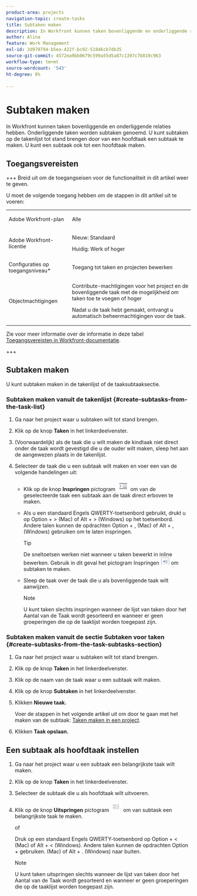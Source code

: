 ```yaml
---
product-area: projects
navigation-topic: create-tasks
title: Subtaken maken
description: In Workfront kunnen taken bovenliggende en onderliggende relaties hebben. Onderliggende taken worden subtaken genoemd. U kunt subtaken op de takenlijst tot stand brengen door van een hoofdtaak een subtaak te maken. U kunt een subtaak ook tot een hoofdtaak maken.
author: Alina
feature: Work Management
exl-id: 3d970794-b5ea-422f-bc92-51846cb7db35
source-git-commit: 4572ea9bb0679c599a55d5a87c1397c7b819c963
workflow-type: tm+mt
source-wordcount: '543'
ht-degree: 0%

---
```


# Subtaken maken

<!-- Audited: 1/2024 -->

In Workfront kunnen taken bovenliggende en onderliggende relaties hebben. Onderliggende taken worden subtaken genoemd. U kunt subtaken op de takenlijst tot stand brengen door van een hoofdtaak een subtaak te maken. U kunt een subtaak ook tot een hoofdtaak maken.

## Toegangsvereisten

+++ Breid uit om de toegangseisen voor de functionaliteit in dit artikel weer te geven.

U moet de volgende toegang hebben om de stappen in dit artikel uit te voeren:

<table style="table-layout:auto"> 
 <col> 
 <col> 
 <tbody> 
  <tr> 
   <td role="rowheader">Adobe Workfront-plan</td> 
   <td> <p>Alle</p> </td> 
  </tr> 
  <tr> 
   <td role="rowheader">Adobe Workfront-licentie</td> 
   <td> 
   <p>Nieuw: Standaard</p>
   <p>Huidig: Werk of hoger</p> </td> 
  </tr> 
  <tr> 
   <td role="rowheader">Configuraties op toegangsniveau*</td> 
   <td> <p>Toegang tot taken en projecten bewerken</p>  </td> 
  </tr> 
  <tr> 
   <td role="rowheader">Objectmachtigingen</td> 
   <td> <p>Contribute-machtigingen voor het project en de bovenliggende taak met de mogelijkheid om taken toe te voegen of hoger</p> <p>Nadat u de taak hebt gemaakt, ontvangt u automatisch beheermachtigingen voor de taak.</p>  </td> 
  </tr> 
 </tbody> 
</table>

Zie voor meer informatie over de informatie in deze tabel [Toegangsvereisten in Workfront-documentatie](/help/quicksilver/administration-and-setup/add-users/access-levels-and-object-permissions/access-level-requirements-in-documentation.md).

+++

## Subtaken maken

U kunt subtaken maken in de takenlijst of de taaksubtaaksectie.

### Subtaken maken vanuit de takenlijst {#create-subtasks-from-the-task-list}

1. Ga naar het project waar u subtaken wilt tot stand brengen.
1. Klik op de knop **Taken** in het linkerdeelvenster.
1. (Voorwaardelijk) als de taak die u wilt maken de kindtaak niet direct onder de taak wordt gevestigd die u de ouder wilt maken, sleep het aan de aangewezen plaats in de takenlijst.
1. Selecteer de taak die u een subtaak wilt maken en voer een van de volgende handelingen uit:

   * Klik op de knop **Inspringen** pictogram ![](assets/indent-icon-nwe-33x29.png) om van de geselecteerde taak een subtaak aan de taak direct erboven te maken.
   * Als u een standaard Engels QWERTY-toetsenbord gebruikt, drukt u op Option + > (Mac) of Alt + > (Windows) op het toetsenbord. Andere talen kunnen de opdrachten Option + , (Mac) of Alt + , (Windows) gebruiken om te laten inspringen.

     >[!TIP]
     >
     >De sneltoetsen werken niet wanneer u taken bewerkt in inline bewerken. Gebruik in dit geval het pictogram Inspringen ![](assets/cs1.png) om subtaken te maken.

   * Sleep de taak over de taak die u als bovenliggende taak wilt aanwijzen.

     >[!NOTE]
     >
     >U kunt taken slechts inspringen wanneer de lijst van taken door het Aantal van de Taak wordt gesorteerd en wanneer er geen groeperingen die op de taaklijst worden toegepast zijn.

### Subtaken maken vanuit de sectie Subtaken voor taken {#create-subtasks-from-the-task-subtasks-section}

1. Ga naar het project waar u subtaken wilt tot stand brengen.
1. Klik op de knop **Taken** in het linkerdeelvenster.
1. Klik op de naam van de taak waar u een subtaak wilt maken.
1. Klik op de knop **Subtaken** in het linkerdeelvenster.
1. Klikken **Nieuwe taak.**

   Voer de stappen in het volgende artikel uit om door te gaan met het maken van de subtaak: [Taken maken in een project](../../../manage-work/tasks/create-tasks/create-tasks-in-project.md).

1. Klikken **Taak opslaan.**

## Een subtaak als hoofdtaak instellen

1. Ga naar het project waar u een subtaak een belangrijkste taak wilt maken.
1. Klik op de knop **Taken** in het linkerdeelvenster.
1. Selecteer de subtaak die u als hoofdtaak wilt uitvoeren.
1. Klik op de knop **Uitspringen** pictogram ![](assets/outdent-icon-nwe-31x29.png) om van subtask een belangrijkste taak te maken.

   of

   Druk op een standaard Engels QWERTY-toetsenbord op Option + &lt; (Mac) of Alt + &lt; (Windows). Andere talen kunnen de opdrachten Option + gebruiken. (Mac) of Alt + . (Windows) naar buiten.

   >[!NOTE]
   >
   >U kunt taken uitspringen slechts wanneer de lijst van taken door het Aantal van de Taak wordt gesorteerd en wanneer er geen groeperingen die op de taaklijst worden toegepast zijn.
